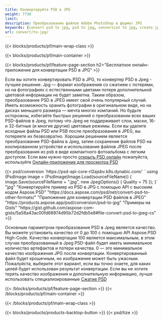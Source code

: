 ```yaml
---
title: Конвертируйте PSD в JPG
weight: 7730
limit: 
description: Преобразование файлов Adobe PhotoShop в формат JPG
keywords: [convert psd to jpg, psd to jpg, conversion to jpg, create jpg from psd, print psd as jpg]
url: convert/to-jpg/
---
```


{{< blocks/products/pf/main-wrap-class >}}

{{< blocks/products/pf/main-container >}}

{{< blocks/products/pf/feature-page-section h2="Бесплатное онлайн-приложение для конвертации PSD в JPG" >}}
<p>Если вы хотите конвертировать PSD в JPG, то конвертер PSD в Jpeg - лучшее решение. Jpg — формат изображения со сжатием с потерями, но на фотографиях с естественными цветами потеря дополнительной цветовой информации не будет заметна. Таким образом, преобразование PSD в JPEG имеет свой очень популярный случай. Иметь возможность хранить фотографии в оригинальном виде, но на дисках меньшего размера — мечта многих компаний. Но будьте осторожны, избегайте быстрых решений о преобразовании всех ваших PSD-файлов в Jpeg, потому что Jpeg не поддерживает слои, маски, 16- и 32-битные (и многие другие) цветовые режимы. Если вы удалите исходные файлы PSD или PSB после преобразования в JPEG, вы потеряете их безвозвратно. Хорошим решением является преобразование PSD-файла в Jpeg, затем сохранение файлов PSD на изолированном устройстве и использование файлов JPEG после преобразования из psb в виде компактного фотоальбома с легким доступом. Если вам нужно просто <a href="/psd/view">открыть PSD онлайн</a> пожалуйста, используйте <a href="/psd/view">Онлайн-приложение для просмотра PSD</a></p>
{{< psd/conversion `https://psd-api-core-rl2ajsbv.k8s.dynabic.com/` 
`    using (PsdImage image = (PsdImage)Image.Load(sourceFileName))
    {
        image.Save(sourceFileName + ".jpg",  new JpegOptions() { Quality = 75 });
    }` 
		"jpg" "Конвертируйте пример из PSD в JPG с помощью API с высоким кодом Aspose.PSD"  "https://docs.aspose.com/psd/net/convert-psd-to-other-formats/" "Приложение для конвертации PSD файлов в JPEG" "https://products.aspose.app/psd/conversion/psd-to-jpg" "Примеры на Gists" "https://gist.github.com/aspose-com-gists/5a58a43ac00fd68974d95b72d2fdb5e8#file-convert-psd-to-jpeg-cs" >}}
<p>Основным параметром преобразования PSD в Jpeg является качество. Вы можете установить качество от 0 до 100 с помощью API Aspose.PSD High-Code. Качество конвертации 100 является максимальным, в этом случае преобразованный в Jpeg PSD-файл будет иметь минимальное количество артефактов и потери качества. 0 — это минимальное качество изображения JPG после конвертации. Конвертированный файл будет крошечным, но изображение может быть ужасным. Пожалуйста, выберите этот вариант, если вы точно знаете, для каких целей будет использован результат конвертации. Если вы не хотите терять качество изображения и дополнительную информацию, лучше использовать специализированные <a href="/psd/reduce-size">Сжатие PSD</a></p>
{{< /blocks/products/pf/feature-page-section >}}
{{< /blocks/products/pf/main-container >}}


{{< /blocks/products/pf/main-wrap-class >}}

{{< blocks/products/products-backtop-button >}}
{{< psd/tize >}}
